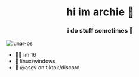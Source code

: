 
<h1 align="center">hi im archie 👋</h1>
<h3 align="center">i do stuff sometimes 🤫</h3>

<p align="left"> <img src="https://komarev.com/ghpvc/?username=lunar-os" alt="lunar-os" /> </p>

- 🧑‍💻 im 16
-  💾 linux/windows
-  💭 @asev on tiktok/discord

